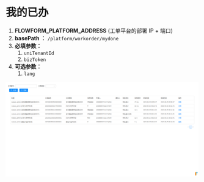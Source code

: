 # 我的已办

1. **FLOWFORM_PLATFORM_ADDRESS**  (工单平台的部署 IP + 端口)
2. **basePath ：**  `/platform/workorder/mydone`
3. **必填参数：**
   1. `uniTenantId`
   2. `bizToken`
4. **可选参数：**
   1. `lang`

![image-20230626175458880](./README.assets/image-20230626175458880.png)